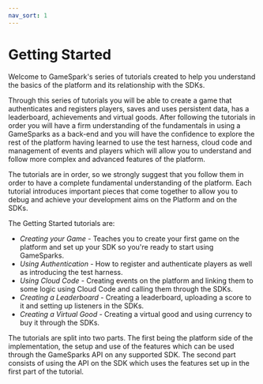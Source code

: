 ```yaml
---
nav_sort: 1
---
```


# Getting Started

Welcome to GameSpark's series of tutorials created to help you understand the basics of the platform and its relationship with the SDKs.

Through this series of tutorials you will be able to create a game that authenticates and registers players, saves and uses persistent data, has a leaderboard, achievements and virtual goods. After following the tutorials in order you will have a firm understanding of the fundamentals in using a GameSparks as a back-end and you will have the confidence to explore the rest of the platform having learned to use the test harness, cloud code and management of events and players which will allow you to understand and follow more complex and advanced features of the platform.

The tutorials are in order, so we strongly suggest that you follow them in order to have a complete fundamental understanding of the platform. Each tutorial introduces important pieces that come together to allow you to debug and achieve your development aims on the Platform and on the SDKs.

The Getting Started tutorials are:

  * *Creating your Game* - Teaches you to create your first game on the platform and set up your SDK so you're ready to start using GameSparks.
  * *Using Authentication* - How to register and authenticate players as well as introducing the test harness.
  * *Using Cloud Code* - Creating events on the platform and linking them to some logic using Cloud Code and calling them through the SDKs.
  * *Creating a Leaderboard* - Creating a leaderboard, uploading a score to it and setting up listeners in the SDKs.
  * *Creating a Virtual Good* - Creating a virtual good and using currency to buy it through the SDKs.

The tutorials are split into two parts. The first being the platform side of the implementation, the setup and use of the features which can be used through the GameSparks API on any supported SDK. The second part consists of using the API on the SDK which uses the features set up in the first part of the tutorial.
